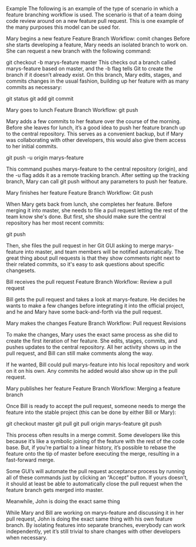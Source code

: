 Example
The following is an example of the type of scenario in which a feature branching workflow is used. The scenario is that of a team doing code review around on a new feature pull request. This is one example of the many purposes this model can be used for.

Mary begins a new feature
Feature Branch Workflow: comit changes
Before she starts developing a feature, Mary needs an isolated branch to work on. She can request a new branch with the following command:

git checkout -b marys-feature master
This checks out a branch called marys-feature based on master, and the -b flag tells Git to create the branch if it doesn’t already exist. On this branch, Mary edits, stages, and commits changes in the usual fashion, building up her feature with as many commits as necessary:

git status
git add <some-file>
git commit

Mary goes to lunch
Feature Branch Workflow: git push

Mary adds a few commits to her feature over the course of the morning. Before she leaves for lunch, it’s a good idea to push her feature branch up to the central repository. This serves as a convenient backup, but if Mary was collaborating with other developers, this would also give them access to her initial commits.

git push -u origin marys-feature

This command pushes marys-feature to the central repository (origin), and the -u flag adds it as a remote tracking branch. After setting up the tracking branch, Mary can call git push without any parameters to push her feature.

Mary finishes her feature
Feature Branch Workflow: Git push

When Mary gets back from lunch, she completes her feature. Before merging it into master, she needs to file a pull request letting the rest of the team know she's done. But first, she should make sure the central repository has her most recent commits:

git push

Then, she files the pull request in her Git GUI asking to merge marys-feature into master, and team members will be notified automatically. The great thing about pull requests is that they show comments right next to their related commits, so it's easy to ask questions about specific changesets.

Bill receives the pull request
Feature Branch Workflow: Review a pull request

Bill gets the pull request and takes a look at marys-feature. He decides he wants to make a few changes before integrating it into the official project, and he and Mary have some back-and-forth via the pull request.

Mary makes the changes
Feature Branch Workflow: Pull request Revisions

To make the changes, Mary uses the exact same process as she did to create the first iteration of her feature. She edits, stages, commits, and pushes updates to the central repository. All her activity shows up in the pull request, and Bill can still make comments along the way.

If he wanted, Bill could pull marys-feature into his local repository and work on it on his own. Any commits he added would also show up in the pull request.

Mary publishes her feature
Feature Branch Workflow: Merging a feature branch

Once Bill is ready to accept the pull request, someone needs to merge the feature into the stable project (this can be done by either Bill or Mary):

git checkout master
git pull
git pull origin marys-feature
git push

This process often results in a merge commit. Some developers like this because it’s like a symbolic joining of the feature with the rest of the code base. But, if you’re partial to a linear history, it’s possible to rebase the feature onto the tip of master before executing the merge, resulting in a fast-forward merge.

Some GUI’s will automate the pull request acceptance process by running all of these commands just by clicking an “Accept” button. If yours doesn’t, it should at least be able to automatically close the pull request when the feature branch gets merged into master.




Meanwhile, John is doing the exact same thing

While Mary and Bill are working on marys-feature and discussing it in her pull request, John is doing the exact same thing with his own feature branch. By isolating features into separate branches, everybody can work independently, yet it’s still trivial to share changes with other developers when necessary.
